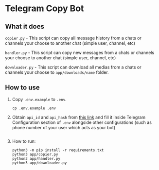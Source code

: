 # Telegram Copy Bot


## What it does
`copier.py` - This script can copy all message history from a chats or channels your choose to another chat (simple user, channel, etc)

`handler.py` - This script can copy new messages from a chats or channels your choose to another chat (simple user, channel, etc)

`downloader.py` - This script can download all medias from a chats or channels your choose to `app/downloads/name` folder.
## How to use
1. Copy `.env.example` to `.env`.
    ```
    cp .env.example .env
    ```
2. Obtain `api_id` and `api_hash` from [this link](https://my.telegram.org/apps) and fill it inside Telegram Configuration section of `.env` alongside other configurations (such as phone number of your user which acts as your bot)
   ```
4. How to run:
   ```
   python3 -m pip install -r requirements.txt
   python3 app/copier.py
   python3 app/handler.py
   python3 app/downloader.py
   ```

